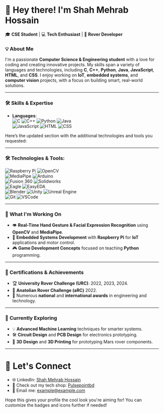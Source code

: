 # 👋 Hey there! I'm **Shah Mehrab Hossain**  

🎓 **CSE Student** | 💻 **Tech Enthusiast** | 🚀 **Rover Developer**  

### 💡 About Me  
I'm a passionate **Computer Science & Engineering student** with a love for coding and creating innovative projects. My skills span a variety of languages and technologies, including **C**, **C++**, **Python**, **Java**, **JavaScript**, **HTML**, and **CSS**. I enjoy working on **IoT**, **embedded systems**, and **computer vision** projects, with a focus on building smart, real-world solutions.

---

### 🛠️ **Skills & Expertise**
- **Languages**:  
  ![C](https://img.shields.io/badge/-C-00599C?style=flat-square&logo=c&logoColor=white)
  ![C++](https://img.shields.io/badge/-C++-00599C?style=flat-square&logo=c%2B%2B&logoColor=white)
  ![Python](https://img.shields.io/badge/-Python-3776AB?style=flat-square&logo=python&logoColor=white) 
  ![Java](https://img.shields.io/badge/-Java-007396?style=flat-square&logo=java&logoColor=white)  
  ![JavaScript](https://img.shields.io/badge/-JavaScript-F7DF1E?style=flat-square&logo=javascript&logoColor=black)
  ![HTML](https://img.shields.io/badge/-HTML5-E34F26?style=flat-square&logo=html5&logoColor=white) 
  ![CSS](https://img.shields.io/badge/-CSS3-1572B6?style=flat-square&logo=css3&logoColor=white)

Here’s the updated section with the additional technologies and tools you requested:

---

### 🛠️ **Technologies & Tools**:
  
![Raspberry Pi](https://img.shields.io/badge/-RaspberryPi-C51A4A?style=flat-square&logo=raspberry-pi) 
![OpenCV](https://img.shields.io/badge/-OpenCV-5C3EE8?style=flat-square&logo=opencv&logoColor=white)  
![MediaPipe](https://img.shields.io/badge/-MediaPipe-007ACC?style=flat-square&logo=google&logoColor=white) 
![Arduino](https://img.shields.io/badge/-Arduino-00979D?style=flat-square&logo=arduino&logoColor=white)  
![Fusion 360](https://img.shields.io/badge/-Fusion%20360-ff6c37?style=flat-square&logo=autodesk&logoColor=white)
![Solidworks](https://img.shields.io/badge/-SolidWorks-FF1C0A?style=flat-square&logo=dassault-systèmes&logoColor=white)  
![Eagle](https://img.shields.io/badge/-Eagle-CC0000?style=flat-square&logo=autodesk&logoColor=white)
![EasyEDA](https://img.shields.io/badge/-EasyEDA-00a1d6?style=flat-square&logo=easyeda&logoColor=white)  
![Blender](https://img.shields.io/badge/-Blender-F5792A?style=flat-square&logo=blender&logoColor=white)
![Unity](https://img.shields.io/badge/-Unity-000000?style=flat-square&logo=unity&logoColor=white)
![Unreal Engine](https://img.shields.io/badge/-Unreal%20Engine-0E1128?style=flat-square&logo=unreal-engine&logoColor=white)  
![Git](https://img.shields.io/badge/-Git-F05032?style=flat-square&logo=git&logoColor=white) 
![VSCode](https://img.shields.io/badge/-VSCode-007ACC?style=flat-square&logo=visual-studio-code&logoColor=white)

---

### 🌟 **What I'm Working On**
- 👁️ **Real-Time Hand Gesture & Facial Expression Recognition** using **OpenCV** and **MediaPipe**.
- 🤖 **Embedded Systems Development** with **Raspberry Pi** for **IoT** applications and motor control.
- 🎮 **Game Development Concepts** focused on teaching **Python** programming.

---

### 🏅 **Certifications & Achievements**
- 🏆 **University Rover Challenge (URC)**: 2022, 2023, 2024.
- 🚀 **Anatolian Rover Challenge (aRC)** 2022.
- 🏅 Numerous **national** and **international awards** in engineering and technology.

---

### 🌱 **Currently Exploring**
- 💡 **Advanced Machine Learning** techniques for smarter systems.
- 🛠️ **Circuit Design** and **PCB Design** for electronics prototyping.
- 🔧 **3D Design** and **3D Printing** for prototyping Mars rover components.

---

# 🔗 **Let's Connect**
- 🌐 LinkedIn: [Shah Mehrab Hossain](#)
- 🛒 Check out my tech shop: [Pulsepointbd](#)
- 📧 Email me: example@example.com



Hope this gives your profile the cool look you're aiming for! You can customize the badges and icons further if needed!
